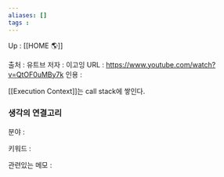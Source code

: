 ```yaml
---
aliases: []
tags : 
---
```

Up : [[HOME 🌎]]

출처 : 유트브 
저자 : 이고잉
URL : https://www.youtube.com/watch?v=QtOF0uMBy7k
인용 :

[[Execution Context]]는 call stack에 쌓인다.  



### 생각의 연결고리
분야 :

키워드 :

관련있는 메모 : 
